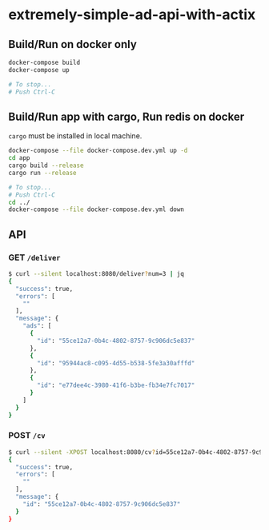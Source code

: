 # extremely-simple-ad-api-with-actix

## Build/Run on docker only
```sh
docker-compose build
docker-compose up

# To stop...
# Push Ctrl-C
```

## Build/Run app with cargo, Run redis on docker
`cargo` must be installed in local machine.

```sh
docker-compose --file docker-compose.dev.yml up -d
cd app
cargo build --release
cargo run --release

# To stop...
# Push Ctrl-C
cd ../
docker-compose --file docker-compose.dev.yml down
```

## API
### GET `/deliver`
```sh
$ curl --silent localhost:8080/deliver?num=3 | jq
{
  "success": true,
  "errors": [
    ""
  ],
  "message": {
    "ads": [
      {
        "id": "55ce12a7-0b4c-4802-8757-9c906dc5e837"
      },
      {
        "id": "95944ac8-c095-4d55-b538-5fe3a30afffd"
      },
      {
        "id": "e77dee4c-3980-41f6-b3be-fb34e7fc7017"
      }
    ]
  }
}
```

### POST `/cv`
```sh
$ curl --silent -XPOST localhost:8080/cv?id=55ce12a7-0b4c-4802-8757-9c906dc5e837 | jq
{
  "success": true,
  "errors": [
    ""
  ],
  "message": {
    "id": "55ce12a7-0b4c-4802-8757-9c906dc5e837"
  }
}
```
